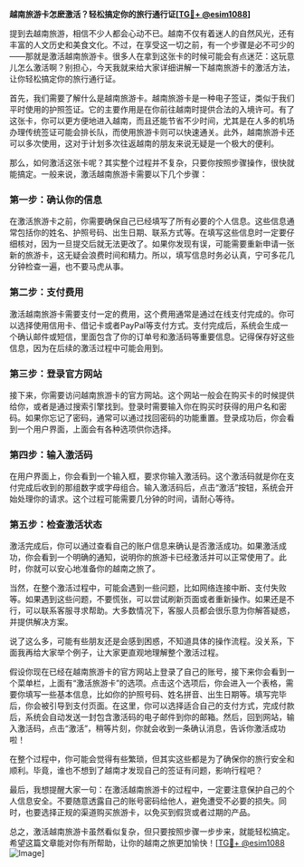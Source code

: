 **越南旅游卡怎麽激活？轻松搞定你的旅行通行证[[TG💪+ @esim1088](https://t.me/s/esim1088)]**

提到去越南旅游，相信不少人都会心动不已。越南不仅有着迷人的自然风光，还有丰富的人文历史和美食文化。不过，在享受这一切之前，有一个步骤是必不可少的——那就是激活越南旅游卡。很多人在拿到这张卡的时候可能会有点迷茫：这玩意儿怎么激活啊？别担心，今天我就来给大家详细讲解一下越南旅游卡的激活方法，让你轻松搞定你的旅行通行证。

首先，我们需要了解什么是越南旅游卡。越南旅游卡是一种电子签证，类似于我们平时使用的护照签证。它的主要作用是在你前往越南时提供合法的入境许可。有了这张卡，你可以更方便地进入越南，而且还能节省不少时间，尤其是在人多的机场办理传统签证可能会排长队，而使用旅游卡则可以快速通关。此外，越南旅游卡还可以多次使用，这对于计划多次往返越南的朋友来说无疑是一个极大的便利。

那么，如何激活这张卡呢？其实整个过程并不复杂，只要你按照步骤操作，很快就能搞定。一般来说，激活越南旅游卡需要以下几个步骤：

### **第一步：确认你的信息**
在激活旅游卡之前，你需要确保自己已经填写了所有必要的个人信息。这些信息通常包括你的姓名、护照号码、出生日期、联系方式等。在填写这些信息时一定要仔细核对，因为一旦提交后就无法更改了。如果你发现有误，可能需要重新申请一张新的旅游卡，这无疑会浪费时间和精力。所以，填写信息时务必认真，宁可多花几分钟检查一遍，也不要马虎从事。

### **第二步：支付费用**
激活越南旅游卡需要支付一定的费用，这个费用通常是通过在线支付完成的。你可以选择使用信用卡、借记卡或者PayPal等支付方式。支付完成后，系统会生成一个确认邮件或短信，里面包含了你的订单号和激活码等重要信息。记得保存好这些信息，因为在后续的激活过程中可能会用到。

### **第三步：登录官方网站**
接下来，你需要访问越南旅游卡的官方网站。这个网站一般会在购买卡的时候提供给你，或者是通过搜索引擎找到。登录时需要输入你在购买时获得的用户名和密码。如果你忘记了密码，通常可以通过找回密码的功能重置。登录成功后，你会看到一个用户界面，上面会有各种选项供你选择。

### **第四步：输入激活码**
在用户界面上，你会看到一个输入框，要求你输入激活码。这个激活码就是你在支付完成后收到的那组数字或字母组合。输入激活码后，点击“激活”按钮，系统会开始处理你的请求。这个过程可能需要几分钟的时间，请耐心等待。

### **第五步：检查激活状态**
激活完成后，你可以通过查看自己的账户信息来确认是否激活成功。如果激活成功，你会看到一个明确的通知，说明你的旅游卡已经激活并可以正常使用了。此时，你就可以安心地准备你的越南之旅了。

当然，在整个激活过程中，可能会遇到一些问题，比如网络连接中断、支付失败等。如果遇到这些问题，不要慌张，可以尝试刷新页面或者重新操作。如果还是不行，可以联系客服寻求帮助。大多数情况下，客服人员都会很乐意为你解答疑惑，并提供解决方案。

说了这么多，可能有些朋友还是会感到困惑，不知道具体的操作流程。没关系，下面我再给大家举个例子，让大家更直观地理解整个激活过程。

假设你现在已经在越南旅游卡的官方网站上登录了自己的账号，接下来你会看到一个菜单栏，上面有“激活旅游卡”的选项。点击这个选项后，你会进入一个表格，需要你填写一些基本信息，比如你的护照号码、姓名拼音、出生日期等。填写完毕后，你会被引导到支付页面。在这里，你可以选择适合自己的支付方式，完成付款后，系统会自动发送一封包含激活码的电子邮件到你的邮箱。然后，回到网站，输入激活码，点击“激活”，稍等片刻，你就会收到一条确认消息，告诉你激活成功啦！

在整个过程中，你可能会觉得有些繁琐，但其实这些都是为了确保你的旅行安全和顺利。毕竟，谁也不想到了越南才发现自己的签证有问题，影响行程吧？

最后，我想提醒大家一句：在激活越南旅游卡的过程中，一定要注意保护自己的个人信息安全。不要随意透露自己的账号密码给他人，避免遭受不必要的损失。同时，也要选择正规的渠道购买旅游卡，以免买到假货或者过期的产品。

总之，激活越南旅游卡虽然看似复杂，但只要按照步骤一步步来，就能轻松搞定。希望这篇文章能对你有所帮助，让你的越南之旅更加愉快！[[TG💪+ @esim1088](https://t.me/s/esim1088) ![Image](https://i.postimg.cc/4NQfJmqS/Snipaste-2025-05-13-00-14-12.png)]